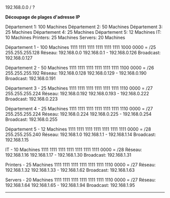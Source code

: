 
192.168.0.0 / ?

**Découpage de plages d'adresse IP**

Département 1: 100 Machines
Département 2: 50 Machines
Département 3: 25 Machines
Département 4: 25 Machines
Département 5: 12 Machines
IT: 10 Machines
Printers: 25 Machines
Servers: 20 Machines


Département 1 - 100 Machines
1111 1111   1111 1111   1111 1111   1000 0000 = /25
255.255.255.128
Réseau: 192.168.0.0
192.168.0.1 - 192.168.0.126
Broadcast: 192.168.0.127

Département 2 - 50 Machines
1111 1111   1111 1111   1111 1111   1100 0000 = /26
255.255.255.192
Réseau: 192.168.0.128
192.168.0.129 - 192.168.0.190
Broadcast: 192.168.0.191

Département 3 - 25 Machines
1111 1111   1111 1111   1111 1111   1110 0000 = /27
255.255.255.224
Réseau: 192.168.0.192
192.168.0.193 - 192.168.0.222
Broadcast: 192.168.0.223

Département 4 - 25 Machines
1111 1111   1111 1111   1111 1111   1110 0000 = /27
255.255.255.224
Réseau: 192.168.0.224
192.168.0.225 - 192.168.0.254
Broadcast: 192.168.0.255

Département 5 - 12 Machines
1111 1111   1111 1111   1111 1111   1111 0000 = /28
255.255.255.240
Réseau: 192.168.1.0
192.168.1.1 - 192.168.1.14
Broadcast: 192.168.1.15

IT - 10 Machines
1111 1111   1111 1111   1111 1111   1111 0000 = /28
Réseau: 192.168.1.16
192.168.1.17 - 192.168.1.30
Broadcast: 192.168.1.31

Printers - 25 Machines
1111 1111   1111 1111   1111 1111   1110 0000 = /27
Réseau: 192.168.1.32
192.168.1.33 - 192.168.1.62
Broadcast: 192.168.1.63

Servers - 20 Machines
1111 1111   1111 1111   1111 1111   1110 0000 = /27
Réseau: 192.168.1.64
192.168.1.65 - 192.168.1.94
Broadcast: 192.168.1.95



-------------

